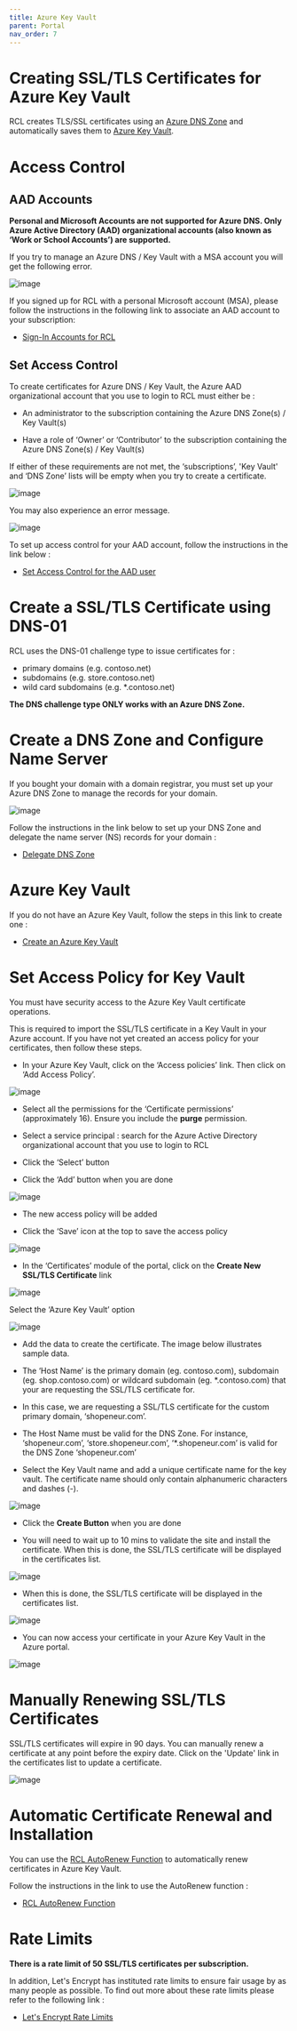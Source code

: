 ```yaml
---
title: Azure Key Vault
parent: Portal
nav_order: 7
---
```


# Creating SSL/TLS Certificates for Azure Key Vault

RCL creates TLS/SSL certificates using an [Azure DNS Zone](https://docs.microsoft.com/en-us/azure/dns/dns-zones-records) and automatically saves them to [Azure Key Vault](https://docs.microsoft.com/en-us/azure/key-vault/general/basic-concepts).

# Access Control

## AAD Accounts

**Personal and Microsoft Accounts are not supported for Azure DNS. Only Azure Active Directory (AAD) organizational accounts (also known as ‘Work or School Accounts’) are supported.**

If you try to manage an Azure DNS / Key Vault with a MSA account you will get the following error.

![image](../images/portal/arm-consent-error.PNG)

If you signed up for RCL with a personal Microsoft account (MSA), please follow the instructions in the following link to associate an AAD account to your subscription:

- [Sign-In Accounts for RCL](../authorization/sign-in-accounts)

## Set Access Control

To create certificates for Azure DNS / Key Vault, the Azure AAD organizational account that you use to login to RCL must either be :

- An administrator to the subscription containing the Azure DNS Zone(s) / Key Vault(s)

- Have a role of ‘Owner’ or ‘Contributor’ to the subscription containing the Azure DNS Zone(s) / Key Vault(s)

If either of these requirements are not met, the ‘subscriptions’, 'Key Vault' and ‘DNS Zone’ lists will be empty when you try to create a certificate.

![image](../images/portal/access-control-subscriptions_dns_empty.png)

You may also experience an error message.

![image](../images/portal/access-control-errormsg.png)

To set up access control for your AAD account, follow the instructions in the link below :

- [Set Access Control for the AAD user](../authorization/access-control-user)

# Create a SSL/TLS Certificate using DNS-01

RCL uses the DNS-01 challenge type to issue certificates for :

- primary domains (e.g. contoso.net)
- subdomains (e.g. store.contoso.net)
- wild card subdomains (e.g. *.contoso.net)

**The DNS challenge type ONLY works with an Azure DNS Zone.**

# Create a DNS Zone and Configure Name Server

If you bought your domain with a domain registrar, you must set up your Azure DNS Zone to manage the records for your domain.

![image](../images/portal/dns-zone-setup.png)

Follow the instructions in the link below to set up your DNS Zone and delegate the name server (NS) records for your domain :

- [Delegate DNS Zone](https://docs.microsoft.com/bs-latn-ba/azure/dns/dns-delegate-domain-azure-dns)

# Azure Key Vault

If you do not have an Azure Key Vault, follow the steps in this link to create one :

- [Create an Azure Key Vault](https://docs.microsoft.com/en-us/azure/key-vault/general/quick-create-portal)

# Set Access Policy for Key Vault

You must have security access to the Azure Key Vault certificate operations.

This is required to import the SSL/TLS certificate in a Key Vault in your Azure account. If you have not yet created an access policy for your certificates, then follow these steps.

- In your Azure Key Vault, click on the ‘Access policies’ link. Then click on ‘Add Access Policy’.

![image](../images/portal/certificate-keyvault-access-policy-add.png)

- Select all the permissions for the ‘Certificate permissions’ (approximately 16). Ensure you include the **purge** permission.

- Select a service principal : search for the Azure Active Directory organizational account that you use to login to RCL

- Click the ‘Select’ button

- Click the ‘Add’ button when you are done

![image](../images/portal/certificate-keyvault-access-policy-sp.png)

- The new access policy will be added

- Click the ‘Save’ icon at the top to save the access policy

![image](../images/portal/certificate-keyvault-permission.png)

- In the ‘Certificates’ module of the portal, click on the **Create New SSL/TLS Certificate** link

![image](../images/portal/create-new.PNG)

Select the ‘Azure Key Vault’ option

![image](../images/portal/azure-keyvault-select.PNG)

- Add the data to create the certificate. The image below illustrates sample data.

- The ‘Host Name’ is the primary domain (eg. contoso.com), subdomain (eg. shop.contoso.com) or wildcard subdomain (eg. *.contoso.com) that your are requesting the SSL/TLS certificate for.

- In this case, we are requesting a SSL/TLS certificate for the custom primary domain, ‘shopeneur.com’.

- The Host Name must be valid for the DNS Zone. For instance, ‘shopeneur.com’, ‘store.shopeneur.com’, ‘*.shopeneur.com’ is valid for the DNS Zone ‘shopeneur.com’

- Select the Key Vault name and add a unique certificate name for the key vault. The certificate name should only contain alphanumeric characters and dashes (-).

![image](../images/portal/azure-keyvault-create.PNG)

- Click the **Create Button** when you are done

- You will need to wait up to 10 mins to validate the site and install the certificate. When this is done, the SSL/TLS certificate will be displayed in the certificates list.

![image](../images/portal/certificate-ordered.PNG)

- When this is done, the SSL/TLS certificate will be displayed in the certificates list.

![image](../images/portal/certificate-list.PNG)

- You can now access your certificate in your Azure Key Vault in the Azure portal.

![image](../images/portal/certificate-keyvault-azure.png)

# Manually Renewing SSL/TLS Certificates

SSL/TLS certificates will expire in 90 days. You can manually renew a certificate at any point before the expiry date. Click on the 'Update' link in the certificates list to update a certificate.

![image](../images/portal/azure-dns-update.PNG)

# Automatic Certificate Renewal and Installation

You can use the [RCL AutoRenew Function](../autorenew/autorenew) to automatically renew certificates in Azure Key Vault.

Follow the instructions in the link to use the AutoRenew function :

- [RCL AutoRenew Function](../autorenew/autorenew)

# Rate Limits

**There is a rate limit of 50 SSL/TLS certificates per subscription.**

In addition, Let's Encrypt has instituted rate limits to ensure fair usage by as many people as possible. To find out more about these rate limits please refer to the following link :

- [Let's Encrypt Rate Limits](https://letsencrypt.org/docs/rate-limits/)












